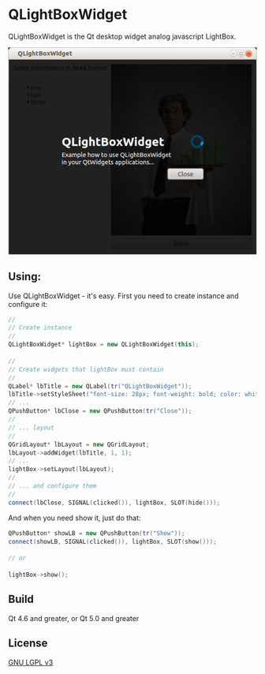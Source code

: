 QLightBoxWidget
=============

QLightBoxWidget is the Qt desktop widget analog javascript LightBox.

![Screenshot](https://github.com/Qt-Widgets/Q-Light-Box-Widget/blob/master/1.png)

Using:
-------------

Use QLightBoxWidget - it's easy. First you need to create instance and configure it:

```cpp
//
// Create instance
//
QLightBoxWidget* lightBox = new QLightBoxWidget(this);

//
// Create widgets that lightBox must contain
//
QLabel* lbTitle = new QLabel(tr("QLightBoxWidget"));
lbTitle->setStyleSheet("font-size: 28px; font-weight: bold; color: white");
// ... 
QPushButton* lbClose = new QPushButton(tr("Close"));
//
// ... layout
//
QGridLayout* lbLayout = new QGridLayout;
lbLayout->addWidget(lbTitle, 1, 1);
// ...
lightBox->setLayout(lbLayout);
//
// ... and configure them
//
connect(lbClose, SIGNAL(clicked()), lightBox, SLOT(hide()));
```

And when you need show it, just do that:

```cpp
QPushButton* showLB = new QPushButton(tr("Show"));
connect(showLB, SIGNAL(clicked()), lightBox, SLOT(show()));

// or

lightBox->show();
```

Build
-------------

Qt 4.6 and greater, or Qt 5.0 and greater

License
-------------

[GNU LGPL v3](http://www.gnu.org/copyleft/lesser.html)
